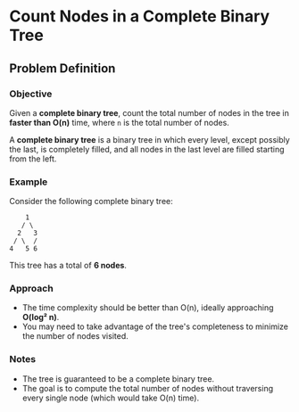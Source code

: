 # Count Nodes in a Complete Binary Tree

## Problem Definition

### Objective
Given a **complete binary tree**, count the total number of nodes in the tree in **faster than O(n)** time, where `n` is the total number of nodes.

A **complete binary tree** is a binary tree in which every level, except possibly the last, is completely filled, and all nodes in the last level are filled starting from the left.

### Example

Consider the following complete binary tree:

```plaintext
    1
   / \
  2   3
 / \  /
4   5 6
```


This tree has a total of **6 nodes**.

### Approach

- The time complexity should be better than O(n), ideally approaching **O(log² n)**.
- You may need to take advantage of the tree's completeness to minimize the number of nodes visited.

### Notes
- The tree is guaranteed to be a complete binary tree.
- The goal is to compute the total number of nodes without traversing every single node (which would take O(n) time).
